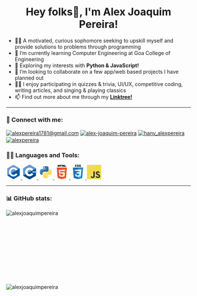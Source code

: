 <h1 align="center">Hey folks👋, I'm Alex Joaquim Pereira!</h1>
<!--- <h3 align="center">About me</h3> --->
<!--- <p align="left"> <img src="https://komarev.com/ghpvc/?username=alexjoaquimpereira&label=Profile%20views&color=0e75b6&style=flat" alt="alexjoaquimpereira" /> </p> --->
<!--- <p align="left"> <a href="https://github.com/ryo-ma/github-profile-trophy"><img src="https://github-profile-trophy.vercel.app/?username=alexjoaquimpereira" alt="alexjoaquimpereira" /></a> </p> --->

- 🙋‍♂️ A motivated, curious sophomore seeking to upskill myself and provide solutions to problems through programming
- 🌱 I’m currently learning Computer Engineering at Goa College of Engineering
- 👀 Exploring my interests with **Python & JavaScript!** 
- 💞️ I’m looking to collaborate on a few app/web based projects I have planned out
- 💆‍♂️ I enjoy participating in quizzes & trivia, UI/UX, competitive coding, writing articles, and singing & playing classics
- 📫 Find out more about me through my [**Linktree!**](https://linktr.ee/alexjoaquimpereira)

---

<h3 align="left">🤝 Connect with me:</h3>
<p align="left">
<a href="mailto:alexpereira1781@gmail.com" target="blank"><img align="center" src="https://img.shields.io/badge/gmail-c14438?&style=fsocial&logo=gmail&logoColor=white" alt="alexpereira1781@gmail.com" height="30"/></a>
<a href="https://linkedin.com/in/alex-joaquim-pereira" target="blank"><img align="center" src="https://img.shields.io/badge/linkedin-blue.svg?&style=fsocial&logo=linkedin&logoColor=white" alt="alex-joaquim-pereira" height="30" /></a>
<a href="https://instagram.com/hanv_alexpereira" target="blank"><img align="center" src="https://img.shields.io/badge/Instagram-%23E4405F.svg?&style=fsocial&logo=Instagram&logoColor=white" alt="hanv_alexpereira" height="30" /></a>
<a href="https://www.codechef.com/users/alexpereira" target="blank"><img align="center" src="https://cdn.codechef.com/images/cc-logo.svg" alt="alexpereira" height="40" /></a>
</p>

<h3 align="left">👨‍💻 Languages and Tools:</h3>
<p align="left"> 
<a href="https://www.cprogramming.com/" target="_blank" rel="noreferrer"> <img src="https://raw.githubusercontent.com/devicons/devicon/master/icons/c/c-original.svg" alt="c" width="40" height="40"/> </a> 
<a href="https://www.w3schools.com/cpp/" target="_blank" rel="noreferrer"> <img src="https://raw.githubusercontent.com/devicons/devicon/master/icons/cplusplus/cplusplus-original.svg" alt="cplusplus" width="40" height="40"/> </a> 
<a href="https://www.python.org" target="_blank" rel="noreferrer"> <img src="https://raw.githubusercontent.com/devicons/devicon/master/icons/python/python-original.svg" alt="python" width="40" height="40"/> </a>
<a href="https://www.w3.org/html/" target="_blank" rel="noreferrer"> <img src="https://raw.githubusercontent.com/devicons/devicon/master/icons/html5/html5-original-wordmark.svg" alt="html5" width="40" height="40"/> </a>
<a href="https://www.w3schools.com/css/" target="_blank" rel="noreferrer"> <img src="https://raw.githubusercontent.com/devicons/devicon/master/icons/css3/css3-original-wordmark.svg" alt="css3" width="40" height="40"/> </a> 
<a href="https://developer.mozilla.org/en-US/docs/Web/JavaScript" target="_blank" rel="noreferrer"> <img src="https://raw.githubusercontent.com/devicons/devicon/master/icons/javascript/javascript-original.svg" alt="javascript" width="40" height="40"/> </a>
</p>

---

<h3 align="left">📊 GitHub stats:</h3>
<!---<p><img align="left" src="http://github-profile-summary-cards.vercel.app/api/cards/repos-per-language?username=AlexJoaquimPereira&theme=nord_dark" alt="alexjoaquimpereira" /></p>--->
<p><img align="left" src="https://github-readme-stats.vercel.app/api/top-langs?username=alexjoaquimpereira&show_icons=true&locale=en&size_weight=0.5&count_weight=0.5&cache_seconds=86400&theme=nord" alt="alexjoaquimpereira" width="364" height="200" /></p>
<p><img align="center" src="http://github-profile-summary-cards.vercel.app/api/cards/stats?username=AlexJoaquimPereira&theme=nord_dark" alt="alexjoaquimpereira" /></p>
<!---<p><img align="center" src="http://github-profile-summary-cards.vercel.app/api/cards/profile-details?username=AlexJoaquimPereira&theme=nord_dark" alt="alexjoaquimpereira" /></p>--->

<!---- Bottom shows original, top shows the alternate

<p><img media="(prefers-color-scheme: light)" align="left" src="http://github-profile-summary-cards.vercel.app/api/cards/repos-per-language?username=AlexJoaquimPereira&theme=nord_light" alt="alexjoaquimpereira" /></p>
<p><img media="(prefers-color-scheme: light)" align="center" src="http://github-profile-summary-cards.vercel.app/api/cards/stats?username=AlexJoaquimPereira&theme=nord_light" alt="alexjoaquimpereira" /></p>

<p><img align="left" src="https://github-readme-stats.vercel.app/api/top-langs?username=alexjoaquimpereira&show_icons=true&locale=en" alt="alexjoaquimpereira" /></p>
<p>&nbsp;<img align="centre" src="https://github-readme-stats.vercel.app/api?username=alexjoaquimpereira&show_icons=true&locale=en" alt="alexjoaquimpereira" /></p>
<!--- <p><img align="left" src="https://github-readme-streak-stats.herokuapp.com?user=AlexJoaquimPereira&theme=nord" alt="alexjoaquimpereira" /></p> --->

<!--START_SECTION:waka-->
<!--END_SECTION:waka-->
